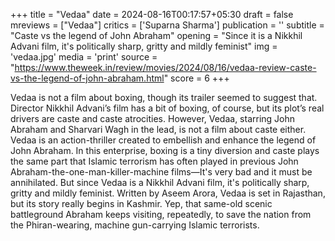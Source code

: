 +++
title = "Vedaa"
date = 2024-08-16T00:17:57+05:30
draft = false
mreviews = ["Vedaa"]
critics = ['Suparna Sharma']
publication = ''
subtitle = "Caste vs the legend of John Abraham"
opening = "Since it is a Nikkhil Advani film, it's politically sharp, gritty and mildly feminist"
img = 'vedaa.jpg'
media = 'print'
source = "https://www.theweek.in/review/movies/2024/08/16/vedaa-review-caste-vs-the-legend-of-john-abraham.html"
score = 6
+++

Vedaa is not a film about boxing, though its trailer seemed to suggest that. Director Nikkhil Advani’s film has a bit of boxing, of course, but its plot’s real drivers are caste and caste atrocities. However, Vedaa, starring John Abraham and Sharvari Wagh in the lead, is not a film about caste either. Vedaa is an action-thriller created to embellish and enhance the legend of John Abraham. In this enterprise, boxing is a tiny diversion and caste plays the same part that Islamic terrorism has often played in previous John Abraham-the-one-man-killer-machine films—It's very bad and it must be annihilated. But since Vedaa is a Nikkhil Advani film, it's politically sharp, gritty and mildly feminist. Written by Aseem Arora, Vedaa is set in Rajasthan, but its story really begins in Kashmir. Yep, that same-old scenic battleground Abraham keeps visiting, repeatedly, to save the nation from the Phiran-wearing, machine gun-carrying Islamic terrorists.

